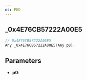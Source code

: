 ```yaml
---
ns: PED
---
```

## _0x4E76CB57222A00E5

```c
// 0x4E76CB57222A00E5
Any _0x4E76CB57222A00E5(Any p0);
```

## Parameters
* **p0**:
